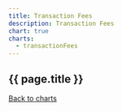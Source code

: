 ```yaml
---
title: Transaction Fees
description: Transaction Fees
chart: true
charts:
  - transactionFees
---
```


<h2>{{ page.title }}</h2>

<canvas id="transaction-fees-chart" class="chart" height="150" style="width:100%;"></canvas>

<a href="{{ site.baseurl }}/{{ page.lang }}/charts">Back to charts</a>
